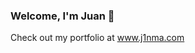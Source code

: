 ### Welcome, I'm Juan 👋

Check out my portfolio at www.j1nma.com


<!--
**j1nma/j1nma** is a ✨ _special_ ✨ repository because its `README.md` (this file) appears on your GitHub profile.

Here are some ideas to get you started:

- 🌱 I’m currently learning AWS Solutions Architecht Certification and Swift!
- 👯 I’m looking to collaborate on my first open source project
- 💬 Ask me about my productivity setup, or Formula 1 🏎️
- 📫 How to reach me: alonsojuanma8@gmail.com
-->
